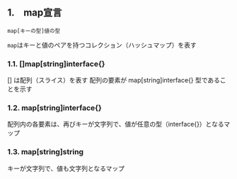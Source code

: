 
## 1.　map宣言
```
map[キーの型]値の型
```

`map`はキーと値のペアを持つコレクション（ハッシュマップ）を表す

### 1.1. []map[string]interface{}
[] は配列（スライス）を表す
配列の要素が map[string]interface{} 型であることを示す

### 1.2. map[string]interface{}
配列内の各要素は、再びキーが文字列で、値が任意の型（interface{}）となるマップ

### 1.3. map[string]string
キーが文字列で、値も文字列となるマップ
